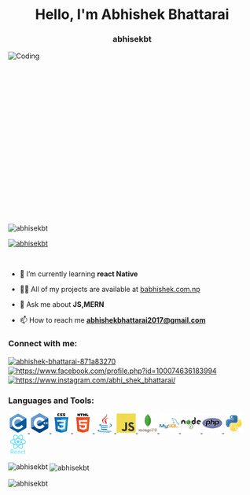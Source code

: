 <h1 align="center">Hello, I'm Abhishek Bhattarai</h1>
<h3 align="center">abhisekbt</h3>
<img align="left" alt="Coding" height="350" width="860" src="https://media1.giphy.com/media/v1.Y2lkPTc5MGI3NjExY2R6YWVkZmYyeXMzZXZ1MmEyZXFseWdlcjM3dHNvaGswNDFzNm83eiZlcD12MV9pbnRlcm5hbF9naWZfYnlfaWQmY3Q9Zw/bJ4TVNYNUympPgcpem/giphy.webp">

<p align="left"> <img src="https://komarev.com/ghpvc/?username=abhisekbt&label=Profile%20views&color=0e75b6&style=flat" alt="abhisekbt" /> </p>

<p align="left"> <a href="https://github.com/ryo-ma/github-profile-trophy"><img src="https://github-profile-trophy.vercel.app/?username=abhisekbt" alt="abhisekbt" /></a> </p>

<p align="left"> <a href="https://twitter.com/" target="blank"><img src="https://img.shields.io/twitter/follow/?logo=twitter&style=for-the-badge" alt="" /></a> </p>

- 🌱 I’m currently learning **react Native**

- 👨‍💻 All of my projects are available at [babhishek.com.np](babhishek.com.np)

- 💬 Ask me about **JS,MERN**

- 📫 How to reach me **abhishekbhattarai2017@gmail.com**

<h3 align="left">Connect with me:</h3>
<p align="left">
<a href="https://linkedin.com/in/abhishek-bhattarai-871a83270" target="blank"><img align="center" src="https://raw.githubusercontent.com/rahuldkjain/github-profile-readme-generator/master/src/images/icons/Social/linked-in-alt.svg" alt="abhishek-bhattarai-871a83270" height="30" width="40" /></a>
<a href="https://fb.com/https://www.facebook.com/profile.php?id=100074636183994" target="blank"><img align="center" src="https://raw.githubusercontent.com/rahuldkjain/github-profile-readme-generator/master/src/images/icons/Social/facebook.svg" alt="https://www.facebook.com/profile.php?id=100074636183994" height="30" width="40" /></a>
<a href="https://instagram.com/https://www.instagram.com/abhi_shek_bhattarai/" target="blank"><img align="center" src="https://raw.githubusercontent.com/rahuldkjain/github-profile-readme-generator/master/src/images/icons/Social/instagram.svg" alt="https://www.instagram.com/abhi_shek_bhattarai/" height="30" width="40" /></a>
</p>

<h3 align="left">Languages and Tools:</h3>
<p align="left"> <a href="https://www.cprogramming.com/" target="_blank" rel="noreferrer"> <img src="https://raw.githubusercontent.com/devicons/devicon/master/icons/c/c-original.svg" alt="c" width="40" height="40"/> </a> <a href="https://www.w3schools.com/cpp/" target="_blank" rel="noreferrer"> <img src="https://raw.githubusercontent.com/devicons/devicon/master/icons/cplusplus/cplusplus-original.svg" alt="cplusplus" width="40" height="40"/> </a> <a href="https://www.w3schools.com/css/" target="_blank" rel="noreferrer"> <img src="https://raw.githubusercontent.com/devicons/devicon/master/icons/css3/css3-original-wordmark.svg" alt="css3" width="40" height="40"/> </a> <a href="https://www.w3.org/html/" target="_blank" rel="noreferrer"> <img src="https://raw.githubusercontent.com/devicons/devicon/master/icons/html5/html5-original-wordmark.svg" alt="html5" width="40" height="40"/> </a> <a href="https://www.java.com" target="_blank" rel="noreferrer"> <img src="https://raw.githubusercontent.com/devicons/devicon/master/icons/java/java-original.svg" alt="java" width="40" height="40"/> </a> <a href="https://developer.mozilla.org/en-US/docs/Web/JavaScript" target="_blank" rel="noreferrer"> <img src="https://raw.githubusercontent.com/devicons/devicon/master/icons/javascript/javascript-original.svg" alt="javascript" width="40" height="40"/> </a> <a href="https://www.mongodb.com/" target="_blank" rel="noreferrer"> <img src="https://raw.githubusercontent.com/devicons/devicon/master/icons/mongodb/mongodb-original-wordmark.svg" alt="mongodb" width="40" height="40"/> </a> <a href="https://www.mysql.com/" target="_blank" rel="noreferrer"> <img src="https://raw.githubusercontent.com/devicons/devicon/master/icons/mysql/mysql-original-wordmark.svg" alt="mysql" width="40" height="40"/> </a> <a href="https://nodejs.org" target="_blank" rel="noreferrer"> <img src="https://raw.githubusercontent.com/devicons/devicon/master/icons/nodejs/nodejs-original-wordmark.svg" alt="nodejs" width="40" height="40"/> </a> <a href="https://www.php.net" target="_blank" rel="noreferrer"> <img src="https://raw.githubusercontent.com/devicons/devicon/master/icons/php/php-original.svg" alt="php" width="40" height="40"/> </a> <a href="https://www.python.org" target="_blank" rel="noreferrer"> <img src="https://raw.githubusercontent.com/devicons/devicon/master/icons/python/python-original.svg" alt="python" width="40" height="40"/> </a> <a href="https://reactjs.org/" target="_blank" rel="noreferrer"> <img src="https://raw.githubusercontent.com/devicons/devicon/master/icons/react/react-original-wordmark.svg" alt="react" width="40" height="40"/> </a> </p>

<p><img align="left" src="https://github-readme-stats.vercel.app/api/top-langs?username=abhisekbt&show_icons=true&locale=en&layout=compact" alt="abhisekbt" /></p>

<p>&nbsp;<img align="center" src="https://github-readme-stats.vercel.app/api?username=abhisekbt&show_icons=true&locale=en" alt="abhisekbt" /></p>

<p><img align="center" src="https://github-readme-streak-stats.herokuapp.com/?user=abhisekbt&" alt="abhisekbt" /></p>

